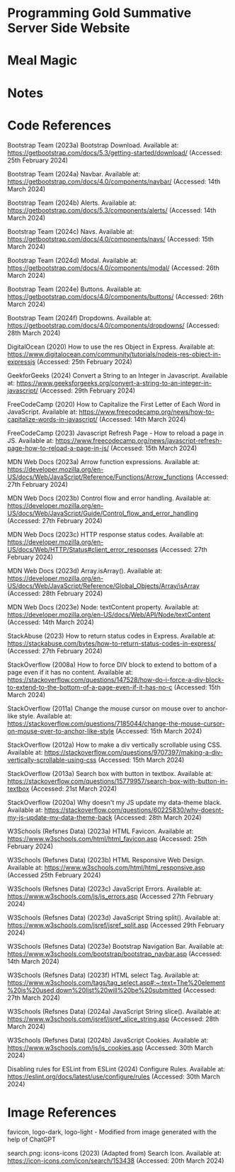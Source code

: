 # Programming Gold Summative Server Side Website
# Meal Magic

# Notes

# Code References
Bootstrap Team (2023a) Bootstrap Download. Available at: https://getbootstrap.com/docs/5.3/getting-started/download/ (Accessed: 25th February 2024)

Bootstrap Team (2024a) Navbar. Available at: https://getbootstrap.com/docs/4.0/components/navbar/ (Accessed: 14th March 2024)

Bootstrap Team (2024b) Alerts. Available at: https://getbootstrap.com/docs/5.3/components/alerts/ (Accessed: 14th March 2024)

Bootstrap Team (2024c) Navs. Available at: https://getbootstrap.com/docs/4.0/components/navs/ (Accessed: 15th March 2024)

Bootstrap Team (2024d) Modal. Available at: https://getbootstrap.com/docs/4.0/components/modal/ (Accessed: 26th March 2024)

Bootstrap Team (2024e) Buttons. Available at: https://getbootstrap.com/docs/4.0/components/buttons/ (Accessed: 26th March 2024)

Bootstrap Team (2024f) Dropdowns. Available at: https://getbootstrap.com/docs/4.0/components/dropdowns/ (Accessed: 28th March 2024)

DigitalOcean (2020) How to use the res Object in Express. Available at: https://www.digitalocean.com/community/tutorials/nodejs-res-object-in-expressjs (Accessed: 25th February 2024)

GeekforGeeks (2024) Convert a String to an Integer in Javascript. Available at: https://www.geeksforgeeks.org/convert-a-string-to-an-integer-in-javascript/ (Accessed: 29th February 2024)

FreeCodeCamp (2020) How to Capitalize the First Letter of Each Word in JavaScript. Available at: https://www.freecodecamp.org/news/how-to-capitalize-words-in-javascript/ (Accessed: 14th March 2024)

FreeCodeCamp (2023) Javascript Refresh Page - How to reload a page in JS. Available at: https://www.freecodecamp.org/news/javascript-refresh-page-how-to-reload-a-page-in-js/ (Accessed: 15th March 2024)

MDN Web Docs (2023a) Arrow function expressions. Available at: https://developer.mozilla.org/en-US/docs/Web/JavaScript/Reference/Functions/Arrow_functions (Accessed: 27th February 2024)

MDN Web Docs (2023b) Control flow and error handling. Available at: https://developer.mozilla.org/en-US/docs/Web/JavaScript/Guide/Control_flow_and_error_handling (Accessed: 27th February 2024)

MDN Web Docs (2023c) HTTP response status codes. Available at: https://developer.mozilla.org/en-US/docs/Web/HTTP/Status#client_error_responses (Accessed: 27th February 2024)

MDN Web Docs (2023d) Array.isArray(). Available at: https://developer.mozilla.org/en-US/docs/Web/JavaScript/Reference/Global_Objects/Array/isArray (Accessed: 28th February 2024)

MDN Web Docs (2023e) Node: textContent property. Available at: https://developer.mozilla.org/en-US/docs/Web/API/Node/textContent (Accessed: 14th March 2024)

StackAbuse (2023) How to return status codes in Express. Available at: https://stackabuse.com/bytes/how-to-return-status-codes-in-express/ (Accessed: 27th February 2024)

StackOverflow (2008a) How to force DIV block to extend to bottom of a page even if it has no content. Available at: https://stackoverflow.com/questions/147528/how-do-i-force-a-div-block-to-extend-to-the-bottom-of-a-page-even-if-it-has-no-c (Accessed: 15th March 2024)

StackOverflow (2011a) Change the mouse cursor on mouse over to anchor-like style. Available at: https://stackoverflow.com/questions/7185044/change-the-mouse-cursor-on-mouse-over-to-anchor-like-style (Accessed: 15th March 2024)

StackOverflow (2012a) How to make a div vertically scrollable using CSS. Available at: https://stackoverflow.com/questions/9707397/making-a-div-vertically-scrollable-using-css (Accessed: 15th March 2024)

StackOverflow (2013a) Search box with button in textbox. Available at: https://stackoverflow.com/questions/15779957/search-box-with-button-in-textbox (Accessed: 21st March 2024)

StackOverflow (2020a) Why doesn't my JS update my data-theme black. Available at: https://stackoverflow.com/questions/60225830/why-doesnt-my-js-update-my-data-theme-back (Accessed: 28th March 2024)

W3Schools (Refsnes Data) (2023a) HTML Favicon. Available at: https://www.w3schools.com/html/html_favicon.asp (Accessed: 25th February 2024)

W3Schools (Refsnes Data) (2023b) HTML Responsive Web Design. Available at: https://www.w3schools.com/html/html_responsive.asp (Accessed 25th February 2024)

W3Schools (Refsnes Data) (2023c) JavaScript Errors. Available at: https://www.w3schools.com/js/js_errors.asp (Accessed 27th February 2024)

W3Schools (Refsnes Data) (2023d) JavaScript String split(). Available at: https://www.w3schools.com/jsref/jsref_split.asp (Accessed 29th February 2024)

W3Schools (Refsnes Data) (2023e) Bootstrap Navigation Bar. Available at: https://www.w3schools.com/bootstrap/bootstrap_navbar.asp (Accessed: 14th March 2024)

W3Schools (Refsnes Data) (2023f) HTML select Tag. Available at: https://www.w3schools.com/tags/tag_select.asp#:~:text=The%20element%20is%20used,down%20list%20will%20be%20submitted (Accessed: 27th March 2024)

W3Schools (Refsnes Data) (2024a) JavaScript String slice(). Available at: https://www.w3schools.com/jsref/jsref_slice_string.asp (Accessed: 28th March 2024)

W3Schools (Refsnes Data) (2024b) JavaScript Cookies. Available at: https://www.w3schools.com/js/js_cookies.asp (Accessed: 30th March 2024)

Disabling rules for ESLint from ESLint (2024) Configure Rules. Available at: https://eslint.org/docs/latest/use/configure/rules (Accessed: 30th March 2024)
# Image References
favicon, logo-dark, logo-light - Modified from image generated with the help of ChatGPT

search.png: icons-icons (2023) (Adapted from) Search Icon. Available at: https://icon-icons.com/icon/search/153438 (Accessed: 20th March 2024)